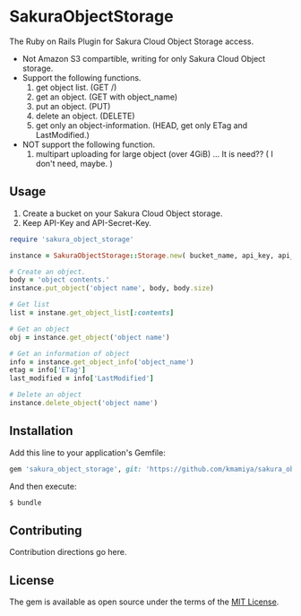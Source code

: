 # SakuraObjectStorage
The Ruby on Rails Plugin for Sakura Cloud Object Storage access.

* Not Amazon S3 compartible, writing for only Sakura Cloud Object storage.
* Support the following functions.
  1. get object list. (GET /)
  1. get an object. (GET  with object_name)
  1. put an object. (PUT)
  1. delete an object. (DELETE)
  1. get only an object-information. (HEAD, get only ETag and LastModified.)
* NOT support the following function.
  1. multipart uploading for large object (over 4GiB) ... It is need?? ( I don't need, maybe. )

## Usage

1. Create a bucket on your Sakura Cloud Object storage.
1. Keep API-Key and API-Secret-Key.

```ruby
require 'sakura_object_storage'

instance = SakuraObjectStorage::Storage.new( bucket_name, api_key, api_secret_key )

# Create an object.
body = 'object contents.'
instance.put_object('object name', body, body.size)

# Get list
list = instane.get_object_list[:contents]

# Get an object 
obj = instance.get_object('object name')

# Get an information of object
info = instance.get_object_info('object_name')
etag = info['ETag']
last_modified = info['LastModified']

# Delete an object
instance.delete_object('object name')
```

## Installation
Add this line to your application's Gemfile:

```ruby
gem 'sakura_object_storage', git: 'https://github.com/kmamiya/sakura_object_storage_rails.git'
```

And then execute:
```bash
$ bundle
```

## Contributing
Contribution directions go here.

## License
The gem is available as open source under the terms of the [MIT License](http://opensource.org/licenses/MIT).

